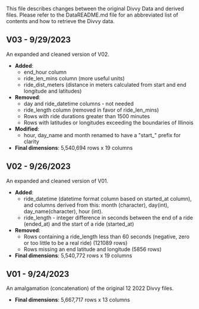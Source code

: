 This file describes changes between the original Divvy Data and derived files.
Please refer to the DataREADME.md file for an abbreviated list of contents and
how to retrieve the Divvy data.

## V03 - 9/29/2023
An expanded and cleaned version of V02.
- **Added**:
    - end_hour column
    - ride_len_mins column (more useful units)
    - ride_dist_meters (distance in meters calculated from start and end
    longitude and latitudes)
- **Removed**:
    - day and ride_datetime columns - not needed
    - ride_length column (removed in favor of ride_len_mins)
    - Rows with ride durations greater than 1500 minutes
    - Rows with latitudes or longitudes exceeding the boundaries
    of Illinois
- **Modified**:
    - hour, day_name and month renamed to have a "start_" prefix for clarity
- **Final dimensions**: 5,540,694 rows x 19 columns

## V02 - 9/26/2023
An expanded and cleaned version of V01.
- **Added**:
    - ride_datetime (datetime format column based on started_at column),
        and columns derived from this: month (character), day(int),
        day_name(character), hour (int).
    - ride_length - integer difference in seconds between the end of a ride
    (ended_at) and the start of a ride (started_at)
- **Removed**:
    - Rows containing a ride_length less than 60 seconds (negative, zero or too
    little to be a real ride) (121089 rows)
    - Rows missing an end latitude and longitude (5856 rows)
- **Final dimensions**: 5,540,772 rows x 19 columns

## V01 - 9/24/2023
An amalgamation (concatenation) of the original 12 2022 Divvy files.
- **Final dimensions**: 5,667,717 rows x 13 columns